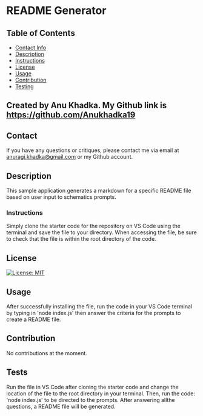 # README Generator


## Table of Contents
* [Contact Info](#contact)
* [Description](#description)
* [Instructions](#instructions)
* [License](#license)
* [Usage](#usage)
* [Contribution](#contribution)
* [Testing](#testing)

## Created by Anu Khadka. My Github link is https://github.com/Anukhadka19
## Contact
If you have any questions or critiques, please contact me via email at anuragi.khadka@gmail.com or my Github account.
## Description
This sample application generates a markdown for a specific README file based on user input to schematics prompts.
### Instructions
Simply clone the starter code for the repository on VS Code using the terminal and save the file to your directory. When accessing the file, be sure to check that the file is within the root directory of the code.
## License
[![License: MIT](https://img.shields.io/badge/License-MIT-yellow.svg)](https://opensource.org/licenses/MIT)
## Usage
After successfully installing the file, run the code in your VS Code terminal by typing in 'node index.js' then answer the criteria for the prompts to create a README file.
## Contribution
No contributions at the moment.
## Tests
Run the file in VS Code after cloning the starter code and change the location of the file to the root directory in your terminal. Then, run the code: 'node index.js' to be directed to the prompts. After answering allthe questions, a README file will be generated.
